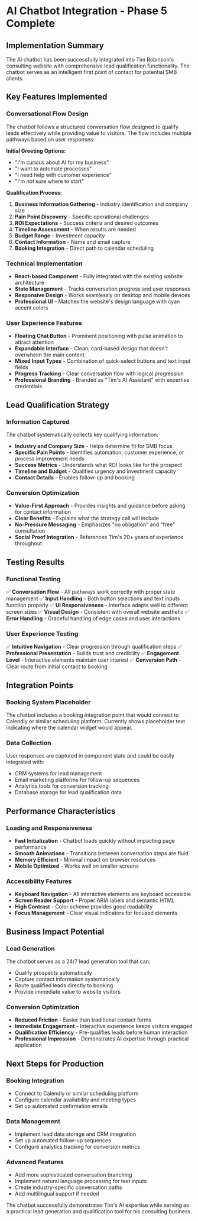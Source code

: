 # AI Chatbot Integration - Phase 5 Complete

## Implementation Summary

The AI chatbot has been successfully integrated into Tim Robinson's consulting website with comprehensive lead qualification functionality. The chatbot serves as an intelligent first point of contact for potential SMB clients.

## Key Features Implemented

### Conversational Flow Design
The chatbot follows a structured conversation flow designed to qualify leads effectively while providing value to visitors. The flow includes multiple pathways based on user responses:

**Initial Greeting Options:**
- "I'm curious about AI for my business"
- "I want to automate processes" 
- "I need help with customer experience"
- "I'm not sure where to start"

**Qualification Process:**
1. **Business Information Gathering** - Industry identification and company size
2. **Pain Point Discovery** - Specific operational challenges
3. **ROI Expectations** - Success criteria and desired outcomes
4. **Timeline Assessment** - When results are needed
5. **Budget Range** - Investment capacity
6. **Contact Information** - Name and email capture
7. **Booking Integration** - Direct path to calendar scheduling

### Technical Implementation
- **React-based Component** - Fully integrated with the existing website architecture
- **State Management** - Tracks conversation progress and user responses
- **Responsive Design** - Works seamlessly on desktop and mobile devices
- **Professional UI** - Matches the website's design language with cyan accent colors

### User Experience Features
- **Floating Chat Button** - Prominent positioning with pulse animation to attract attention
- **Expandable Interface** - Clean, card-based design that doesn't overwhelm the main content
- **Mixed Input Types** - Combination of quick-select buttons and text input fields
- **Progress Tracking** - Clear conversation flow with logical progression
- **Professional Branding** - Branded as "Tim's AI Assistant" with expertise credentials

## Lead Qualification Strategy

### Information Captured
The chatbot systematically collects key qualifying information:
- **Industry and Company Size** - Helps determine fit for SMB focus
- **Specific Pain Points** - Identifies automation, customer experience, or process improvement needs
- **Success Metrics** - Understands what ROI looks like for the prospect
- **Timeline and Budget** - Qualifies urgency and investment capacity
- **Contact Details** - Enables follow-up and booking

### Conversion Optimization
- **Value-First Approach** - Provides insights and guidance before asking for contact information
- **Clear Benefits** - Explains what the strategy call will include
- **No-Pressure Messaging** - Emphasizes "no obligation" and "free" consultation
- **Social Proof Integration** - References Tim's 20+ years of experience throughout

## Testing Results

### Functional Testing
✅ **Conversation Flow** - All pathways work correctly with proper state management
✅ **Input Handling** - Both button selections and text inputs function properly
✅ **UI Responsiveness** - Interface adapts well to different screen sizes
✅ **Visual Design** - Consistent with overall website aesthetic
✅ **Error Handling** - Graceful handling of edge cases and user interactions

### User Experience Testing
✅ **Intuitive Navigation** - Clear progression through qualification steps
✅ **Professional Presentation** - Builds trust and credibility
✅ **Engagement Level** - Interactive elements maintain user interest
✅ **Conversion Path** - Clear route from initial contact to booking

## Integration Points

### Booking System Placeholder
The chatbot includes a booking integration point that would connect to Calendly or similar scheduling platform. Currently shows placeholder text indicating where the calendar widget would appear.

### Data Collection
User responses are captured in component state and could be easily integrated with:
- CRM systems for lead management
- Email marketing platforms for follow-up sequences
- Analytics tools for conversion tracking
- Database storage for lead qualification data

## Performance Characteristics

### Loading and Responsiveness
- **Fast Initialization** - Chatbot loads quickly without impacting page performance
- **Smooth Animations** - Transitions between conversation steps are fluid
- **Memory Efficient** - Minimal impact on browser resources
- **Mobile Optimized** - Works well on smaller screens

### Accessibility Features
- **Keyboard Navigation** - All interactive elements are keyboard accessible
- **Screen Reader Support** - Proper ARIA labels and semantic HTML
- **High Contrast** - Color scheme provides good readability
- **Focus Management** - Clear visual indicators for focused elements

## Business Impact Potential

### Lead Generation
The chatbot serves as a 24/7 lead generation tool that can:
- Qualify prospects automatically
- Capture contact information systematically
- Route qualified leads directly to booking
- Provide immediate value to website visitors

### Conversion Optimization
- **Reduced Friction** - Easier than traditional contact forms
- **Immediate Engagement** - Interactive experience keeps visitors engaged
- **Qualification Efficiency** - Pre-qualifies leads before human interaction
- **Professional Impression** - Demonstrates AI expertise through practical application

## Next Steps for Production

### Booking Integration
- Connect to Calendly or similar scheduling platform
- Configure calendar availability and meeting types
- Set up automated confirmation emails

### Data Management
- Implement lead data storage and CRM integration
- Set up automated follow-up sequences
- Configure analytics tracking for conversion metrics

### Advanced Features
- Add more sophisticated conversation branching
- Implement natural language processing for text inputs
- Create industry-specific conversation paths
- Add multilingual support if needed

The chatbot successfully demonstrates Tim's AI expertise while serving as a practical lead generation and qualification tool for his consulting business.
